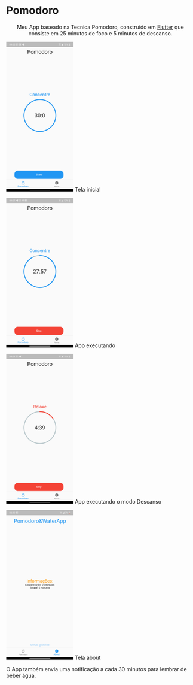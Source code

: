 # Pomodoro

<p align="center">Meu App baseado na Tecnica Pomodoro, construído em <a href="https://flutter.dev">Flutter</a> que consiste em 25 minutos de foco e 5 minutos de descanso.</p>



<p>
<img src="img/TelaInicial.png" height="400"/>
  <a>Tela inicial</a>
</p>

<p>
<img src="img/AppRodando.png" height="400"/>
  <a>App executando</a>
</p>

<p>
<img src="img/TempoDeDescanso.png" height="400"/>
  <a>App executando o modo Descanso</a>
</p>
<p>
<img src="img/About.png" height="400"/>
<a>Tela about</a>
 </p>
 
 
 O App também envia uma notificação a cada 30 minutos para lembrar de beber água.
